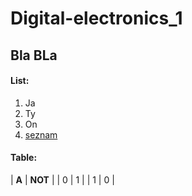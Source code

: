 # Digital-electronics_1
## Bla BLa
#### List:
1. Ja
2. Ty
3. On
4. [seznam](https://www.seznam.cz)
#### Table:
| **A** | **NOT** |
| 0 | 1 |
| 1 | 0 |
